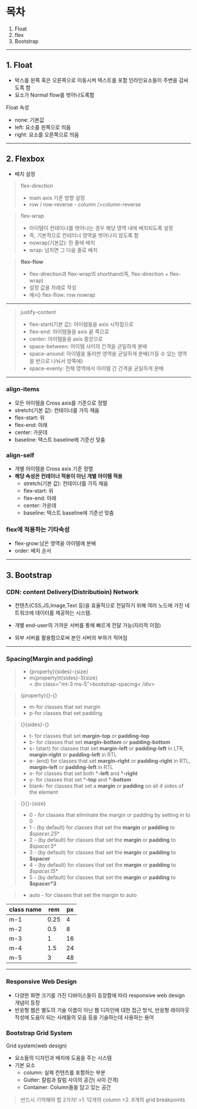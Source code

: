 # 목차
1. Float
2. flex
3. Bootstrap
---
## 1. Float
- 박스를 왼쪽 혹은 오른쪽으로 이동시켜 텍스트를 포함 인라인요소들이 주변을 감싸도록 함
- 요소가 Normal flow를 벗어나도록함

Float 속성
- none: 기본값
- left: 요소를 왼쪽으로 띄움
- right: 요소를 오른쪽으로 띄움

---
## 2. Flexbox
- 배치 설정
> flex-direction
  > - main axis 기준 방향 설정
  > - row / row-reverse - column />column-reverse

> flex-wrap
  >- 아이템이 컨테이너를 벗어나는 경우 해당 영역 내에 배치되도록 설정
  >- 즉, 기본적으로 컨테이너 영역을 벗어나지 않도록 함  
  >- nowrap(기본값): 한 줄에 배치
  >- wrap: 넘치면 그 다음 줄로 배치

>**flex-flow**
  >- flex-direction과 flex-wrap의 shorthand(즉, flex-direction + flex-wrap)
  >- 설정 값을 차례로 작성
  >- 예시) flex-flow: row nowrap
---
>justify-content
  >- flex-start(기본 값): 아이템들을 axis 시작점으로
  >- flex-end: 아이템들을 axis 끝 쪽으로
  >- center: 아이템들을 axis 중앙으로
  >- space-between: 아이템 사이의 간격을 균일하게 뷴배
  >- space-around: 아이템을 둘러싼 영역을 균일하게 분배(가질 수 있는 영역을 반으로 나눠서 양쪽에)
  >- space-evenly: 전체 영역에서 아이템 간 간격을 균일하게 분배
---
### align-items
  - 모든 아이템을 Cross axis를 기준으로 정렬
  - stretch(기본 값): 컨테이너를 가득 채움
  - flex-start: 위
  - flex-end: 아래
  - center: 가운데 
  - baseline: 텍스트 baseline에 기준선 맞춤
### align-self
- 개별 아이템을 Cross axis 기준 정렬
- **해당 속성은 컨테이너 적용이 아닌 개별 아이템 적용**
  - stretch(기본 값): 컨테이너를 가득 채움
  - flex-start: 위
  - flex-end: 아래
  - center: 가운데 
  - baseline: 텍스트 baseline에 기준선 맞춤
### flex에 적용하는 기타속성
- flex-grow:남은 영역을 아이템에 분배
- order: 배치 순서
---
## 3. Bootstrap
### CDN: content Delivery(Distributioin) Network
  - 컨텐츠(CSS,JS,Image,Text 등)을 효율적으로 전달하기 위해 여러 노드에 가진 네트워크에 데이터를 제공하는 시스템.

- 개별 end-user의 가까운 서버를 통해 빠르게 전달 가능(지리적 이점)
- 외부 서버를 활용함으로써 본인 서버의 부하가 적어짐
---
### Spacing(Margin and padding)
>- {property}{sides}-{size}  
>- m{property}t{sides}-3{size}  
>< div class="mt-3 ms-5">bootstrap-spacing< /div>  

> {property}{}-{}
>- m-for classes that set margin
>- p-for classes that set padding

> {}{sides}-{}
>- t- for classes that set **margin-top** or **padding-top**  
>- b- for classes that set **margin-bottom** or **padding-bottom** 
>- s- (start) for classes that set **margin-left** or **padding-left** in LTR, **margin-right** or **padding-left** in RTL
>- e- (end) for classes that set **margin-right** or **padding-right** in RTL, **margin-left** or **padding-left** in RTL  
>- x- for classes that set both ***-left** and ***-right**
>- y- for classes that set ***-top** and ***-bottom**  
>- blank- for classes that set a **margin** or **padding** on all 4 sides of the element

> {}{}-{size}
>- 0 - for classes that eliminate the margin or padding by setting in to 0
>- 1 - (by default) for classes that set the **margin** or **padding** to **$spacer*.25**
>- 2 - (by default) for classes that set the **margin** or **padding** to **$spacer*.5**
>- 3 - (by default) for classes that set the **margin** or **padding** to **$spacer**
>- 4 - (by default) for classes that set the **margin** or **padding** to **$spacer*.15**
>- 5 - (by default) for classes that set the **margin** or **padding** to **$spacer*3**

>- auto - for classes that set the margin to auto

|class name|rem|px|
|---|---|---|
|m-1| 0.25| 4|
|m-2| 0.5| 8| 
|m-3| 1| 16 |
|m-4| 1.5| 24| 
|m-5| 3|48|
---
### Responsive Web Design
- 다양한 화면 크기를 가진 디바이스들이 등장함에 따라 responsive web design 개념이 등장
- 반응형 웹은 별도의 기술 이름이 아닌 웹 디자인에 대한 접근 방식, 반응형 레이아웃 작성에 도움이 되는 사례들의 모음 등을 기술하는데 사용하는 용어

### Bootstrap Grid System
Grid system(web design)
- 요소들의 디자인과 배치에 도움을 주는 시스템
- 기본 요소
  - column: 실제 컨텐츠를 포함하는 부분
  - Gutter: 칼럼과 칼럼 사이의 공간( 사이 간격)
  - Container: Column들을 담고 있는 공간
> 반드시 기억해야 할 2가지!
    >1. 12개의 column
    >2. 6개의 grid breakpoints 


